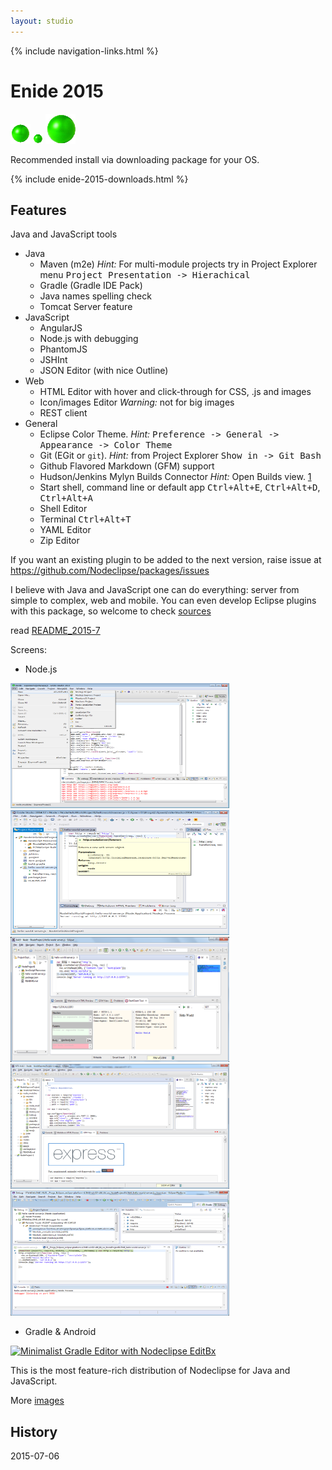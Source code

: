 ```yaml
---
layout: studio
---
```


{% include navigation-links.html %}

# Enide 2015

<p></p>

![](eclipse32.png)
![](eclipse16.png)
![](eclipse48.png)
<!-- ![](eclipse256.png) --> 

Recommended install via downloading package for your OS.

{% include enide-2015-downloads.html %}

## Features

Java and JavaScript tools

- Java
	- Maven (m2e) <i>Hint:</i> For multi-module projects try in Project Explorer menu <kbd>Project Presentation -> Hierachical</kbd>
	- Gradle (Gradle IDE Pack)
	- Java names spelling check
	- Tomcat Server feature
- JavaScript
	- AngularJS
	- Node.js with debugging
	- PhantomJS
	- JSHInt
	- JSON Editor (with nice Outline)
- Web
	- HTML Editor with hover and click-through for CSS, .js and images
	- Icon/images Editor <i>Warning:</i> not for big images
	- REST client
- General
	- Eclipse Color Theme. <i>Hint:</i> <kbd>Preference -> General -> Appearance -> Color Theme</kbd>
	- Git (EGit or `git`). <i>Hint:</i> from Project Explorer <kbd>Show in -> Git Bash</kbd>
	- Github Flavored Markdown (GFM) support 
	- Hudson/Jenkins Mylyn Builds Connector <i>Hint:</i> Open Builds view. [1]
	- Start shell, command line or default app <kbd>Ctrl+Alt+E</kbd>, <kbd>Ctrl+Alt+D</kbd>, <kbd>Ctrl+Alt+A</kbd>
	- Shell Editor
	- Terminal <kbd>Ctrl+Alt+T</kbd>	 	
	- YAML Editor
	- Zip Editor

If you want an existing plugin to be added to the next version, raise issue at <https://github.com/Nodeclipse/packages/issues>
	
I believe with Java and JavaScript one can do everything: server from simple to complex, web and mobile.
You can even develop Eclipse plugins with this package, so welcome to check [sources](/projects)	

 [1]:http://marketplace.eclipse.org/content/hudsonjenkins-mylyn-builds-connector

read [README_2015-7](README_2015-7)

Screens:

- Node.js

<a href="/img/enide-studio/Enide-Studio-2014-File-New.png">
<img alt="Enide-Studio-2014-File-New" src="/img/enide-studio/Enide-Studio-2014-File-New.png" width="350" height="200" /></a>            	

<a href="/img/enide-studio/Enide-Studio-2014.17-createServer.png">
<img alt="Enide-Studio-2014.17-createServer.png" src="/img/enide-studio/Enide-Studio-2014.17-createServer.png" width="350" height="200" /></a>            	

<a href="/img/Nodeclipse-NTS-Hello-world.png">
<img alt="Nodeclipse Hello World" src="/img/Nodeclipse-NTS-Hello-world.png" width="350" height="200" /></a>            	
            	
<a href="/img/Nodeclipse-NTS-0410-overview.png">
<img alt="Nodeclipse overview" src="/img/Nodeclipse-NTS-0410-overview.png" width="350" height="200" /></a>            	

<a href="/img/Nodeclipse-1-debugging.png">
<img alt="Nodeclipse debugging" src="/img/Nodeclipse-1-debugging.png" width="350" height="200" /></a>

- Gradle & Android            	

<a href="http://www.nodeclipse.org/projects/gradle/">
<img alt="Minimalist Gradle Editor with Nodeclipse EditBx" src="http://marketplace.eclipse.org/sites/default/files/eclipse-color-theme-with-rainbowdrops.png" width="350" height="200" /></a>            	

This is the most feature-rich distribution of Nodeclipse for Java and JavaScript.


More [images](images)

## History

2015-07-06 
